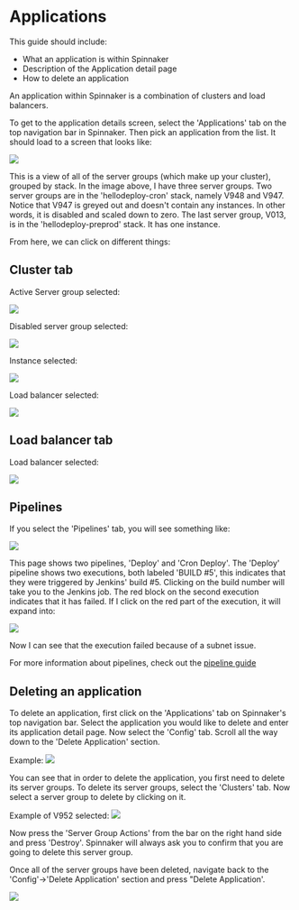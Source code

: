 # Applications

This guide should include:

- What an application is within Spinnaker
- Description of the Application detail page
- How to delete an application


An application within Spinnaker is a combination of clusters and load balancers. 

To get to the application details screen, select the 'Applications' tab on the top navigation bar in Spinnaker. Then pick an application from the list. It should load to a screen that looks like:

![](https://d1ax1i5f2y3x71.cloudfront.net/items/3c3P082f0q120y1S3B3i/Image%202017-04-03%20at%2012.49.10%20PM.png)

This is a view of all of the server groups (which make up your cluster), grouped by stack. In the image above, I have three server groups. Two server groups are in the 'hellodeploy-cron' stack, namely V948 and V947. Notice that V947 is greyed out and doesn't contain any instances. In other words, it is disabled and scaled down to zero. The last server group, V013, is in the 'hellodeploy-preprod' stack. It has one instance.

From here, we can click on different things:

## Cluster tab
Active Server group selected:

![](https://d1ax1i5f2y3x71.cloudfront.net/items/2t2u311i3g2v390K1C03/Image%202017-03-30%20at%205.48.23%20PM.png)


Disabled server group selected:

![](https://d1ax1i5f2y3x71.cloudfront.net/items/060n0q0H3g1i3f232S3v/Image%202017-03-30%20at%205.50.26%20PM.png)


Instance selected:

![](https://d1ax1i5f2y3x71.cloudfront.net/items/0U3F1F3M1K473u1l231W/Image%202017-03-30%20at%205.49.21%20PM.png)


Load balancer selected:

![](https://d1ax1i5f2y3x71.cloudfront.net/items/113q2V2u0L3L2b2s220n/Image%202017-03-30%20at%205.49.37%20PM.png)


## Load balancer tab

Load balancer selected:

![](https://d1ax1i5f2y3x71.cloudfront.net/items/02051M0v2s1K2q111N2i/Image%202017-03-30%20at%205.51.44%20PM.png)

## Pipelines

If you select the 'Pipelines' tab, you will see something like:

![](https://d1ax1i5f2y3x71.cloudfront.net/items/2w161Y0y04150d411Z3k/Image%202017-04-03%20at%2012.57.39%20PM.png)

This page shows two pipelines, 'Deploy' and 'Cron Deploy'. The 'Deploy' pipeline shows two executions, both labeled 'BUILD #5', this indicates that they were triggered by Jenkins' build #5. Clicking on the build number will take you to the Jenkins job. The red block on the second execution indicates that it has failed. If I click on the red part of the execution, it will expand into:

![](https://d1ax1i5f2y3x71.cloudfront.net/items/2Z35163w2q2f0b012R0w/Image%202017-04-03%20at%201.05.01%20PM.png)

Now I can see that the execution failed because of a subnet issue.


For more information about pipelines, check out the [pipeline guide](pipelines.md)


## Deleting an application

To delete an application, first click on the 'Applications' tab on Spinnaker's top navigation bar. Select the application you would like to delete and enter its application detail page. Now select the 'Config' tab. Scroll all the way down to the 'Delete Application' section. 

Example:
![](https://d1ax1i5f2y3x71.cloudfront.net/items/2c0Y1H3V2P44213s3Z32/Image%202017-04-03%20at%201.09.20%20PM.png)

You can see that in order to delete the application, you first need to delete its server groups. To delete its server groups, select the 'Clusters' tab. Now select a server group to delete by clicking on it. 

Example of V952 selected:
![](https://d1ax1i5f2y3x71.cloudfront.net/items/2x0r410r3e1y023b1z1q/Image%202017-04-03%20at%201.10.34%20PM.png)

Now press the 'Server Group Actions' from the bar on the right hand side and press 'Destroy'. Spinnaker will always ask you to confirm that you are going to delete this server group. 

Once all of the server groups have been deleted, navigate back to the 'Config'->'Delete Application' section and press "Delete Application'. 

![](https://d1ax1i5f2y3x71.cloudfront.net/items/0b0Z1N1l201p1d0x2n14/Image%202017-04-03%20at%201.15.56%20PM.png)
